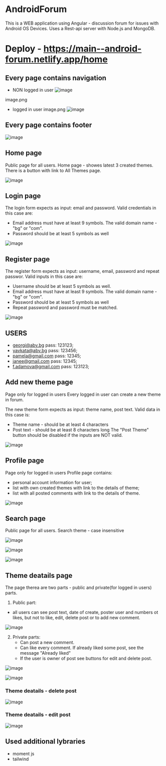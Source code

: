 # AndroidForum

This is a WEB application using Angular - discussion forum for issues with Android OS Devices.
Uses a Rest-api server with Node.js and MongoDB.

# Deploy - https://main--android-forum.netlify.app/home

## Every page contains navigation
 - NON logged in user
  ![image](https://github.com/fanitaadamova/My-personal-Angular-Project-Softuni/assets/113979211/b3b6f0c1-0a6b-4c41-9f91-ac01048d4ca0)


image.png
 - logged in user 
 image.png
![image](https://github.com/fanitaadamova/My-personal-Angular-Project-Softuni/assets/113979211/5df7ba06-9a92-42b7-a2f3-edd41fc2d7a0)

## Every page contains footer
![image](https://github.com/fanitaadamova/My-personal-Angular-Project-Softuni/assets/113979211/ba643b0b-6470-45d4-819e-6e4e5e37cd9d)




## Home page
Public page for all users.
Home page - showes latest 3 created themes. 
There is a button with link to All Themes page.

![image](https://github.com/fanitaadamova/My-personal-Angular-Project-Softuni/assets/113979211/f8594d06-c315-4cd6-a5a4-022577908ccc)



## Login page

The login form expects as input: email and password.
Valid credentials in this case are:
 -	Email address must have at least 9 symbols. The valid domain name - "bg" or "com".
 -	Password should be at least 5 symbols as well

   ![image](https://github.com/fanitaadamova/My-personal-Angular-Project-Softuni/assets/113979211/a17ec0c8-9fe3-4f4b-8717-94b51283bc2c)


## Register page

The register form expects as input: username, email, password and repeat passwor.
Valid inputs in this case are:
 - 	Username should be at least 5 symbols as well.
 - 	Email address must have at least 9 symbols. The valid domain name - "bg" or "com".
 - 	Password should be at least 5 symbols as well
 -	Repeat password and password must be matched.

   ![image](https://github.com/fanitaadamova/My-personal-Angular-Project-Softuni/assets/113979211/537a2173-af3a-43fd-8a5e-ac1d17d03466)


## USERS
  - georgi@abv.bg        pass: 123123;
  - yavkata@abv.bg       pass: 123456;
  - pamela@gmail.com     pass: 12345;
  - janee@gmail.com      pass: 12345;
  - f.adamova@gmail.com  pass: 123123;


## Add new theme page
Page only for logged in users
Every logged in user can create a new theme in forum.

The new theme form expects as input: theme name, post text.
Valid data in this case is:
 -	Theme name - should be at least 4 characters
 - 	Post text - should be at least 8 characters long
The "Post Theme" button should be disabled if the inputs are NOT valid.

![image](https://github.com/fanitaadamova/My-personal-Angular-Project-Softuni/assets/113979211/824d52a4-1ce8-4ca7-9440-b760d2c13120)




## Profile page
Page only for logged in users
Profile page contains:
 -  personal account information for user;
 -  list with own created themes with link to the details of theme;
 -  list with all posted comments with link to the details of theme.

  ![image](https://github.com/fanitaadamova/My-personal-Angular-Project-Softuni/assets/113979211/b5a82980-1315-4e44-8cdc-b5f63f0a0a5a)



## Search page
Public page for all users.
Search theme - case insensitive 

![image](https://github.com/fanitaadamova/My-personal-Angular-Project-Softuni/assets/113979211/bc91cad2-8d9b-4254-83cf-09c74fdc47d0)

![image](https://github.com/fanitaadamova/My-personal-Angular-Project-Softuni/assets/113979211/e9e9fad6-7df4-4ad3-96d0-d4738b545647)

![image](https://github.com/fanitaadamova/My-personal-Angular-Project-Softuni/assets/113979211/0a654fe6-916c-43e8-9740-f88da9436652)



## Theme deatails page
The page therea are two parts - public and private(for logged in users) parts.
1. Public part: 
 - all users can see post text, date of create, poster user and numbers ot likes, but not to like, edit, delete post or to add new comment. 

![image](https://github.com/fanitaadamova/My-personal-Angular-Project-Softuni/assets/113979211/c7b34596-5e61-4f63-bee5-612227a9993c)



2. Private parts:
   - Can post a new comment.
   - Can like every comment. If already liked some post, see the message "Already liked"
   - If the user is owner of post see buttons for edit and delete post.

![image](https://github.com/fanitaadamova/My-personal-Angular-Project-Softuni/assets/113979211/085aba56-5355-42d9-9f10-4be0bf734099)

![image](https://github.com/fanitaadamova/My-personal-Angular-Project-Softuni/assets/113979211/96005a45-722e-4efa-8b64-d3fa7ec8c747)


### Theme deatails - delete post

![image](https://github.com/fanitaadamova/My-personal-Angular-Project-Softuni/assets/113979211/f2224863-2f3f-4928-8468-c57e2a1c5653)


### Theme deatails - edit post

![image](https://github.com/fanitaadamova/My-personal-Angular-Project-Softuni/assets/113979211/15798f91-b80b-42c3-b6aa-fb7cadfeaf7f)



## Used additional lybraries 
 - moment js
 - tailwind 

